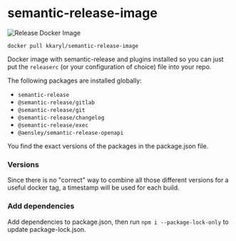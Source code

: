 # semantic-release-image

![Release Docker Image](https://github.com/smartive/semantic-release-image/workflows/Release%20Docker%20Image/badge.svg)

`docker pull kkaryl/semantic-release-image`

Docker image with semantic-release and plugins installed so you can just put
the `releaserc` (or your configuration of choice) file into your repo.

The following packages are installed globally:

- `semantic-release`
- `@semantic-release/gitlab`
- `@semantic-release/git`
- `@semantic-release/changelog`
- `@semantic-release/exec`
- `@aensley/semantic-release-openapi`

You find the exact versions of the packages in the package.json file.

### Versions

Since there is no "correct" way to combine all those different versions
for a useful docker tag, a timestamp will be used for each build.

### Add dependencies

Add dependencies to package.json, then run `npm i --package-lock-only` to update package-lock.json.
